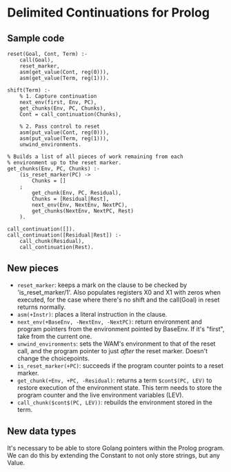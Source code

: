 
# Delimited Continuations for Prolog

## Sample code

```
reset(Goal, Cont, Term) :-
    call(Goal),
    reset_marker,
    asm(get_value(Cont, reg(0))),
    asm(get_value(Term, reg(1))).

shift(Term) :-
    % 1. Capture continuation
    next_env(first, Env, PC),
    get_chunks(Env, PC, Chunks),
    Cont = call_continuation(Chunks),
    
    % 2. Pass control to reset
    asm(put_value(Cont, reg(0))),
    asm(put_value(Term, reg(1))),
    unwind_environments.

% Builds a list of all pieces of work remaining from each
% environment up to the reset marker.
get_chunks(Env, PC, Chunks) :-
    (is_reset_marker(PC) ->
        Chunks = []
    ;
        get_chunk(Env, PC, Residual),
        Chunks = [Residual|Rest],
        next_env(Env, NextEnv, NextPC),
        get_chunks(NextEnv, NextPC, Rest)
    ).

call_continuation([]).
call_continuation([Residual|Rest]) :-
    call_chunk(Residual),
    call_continuation(Rest).
```

## New pieces

- `reset_marker`: keeps a mark on the clause to be checked by 'is\_reset\_marker/1'.
  Also populates registers X0 and X1 with zeros when executed, for the case where
  there's no shift and the call(Goal) in reset returns normally.
- `asm(+Instr)`: places a literal instruction in the clause.
- `next_env(+BaseEnv, -NextEnv, -NextPC)`: return environment and program pointers
  from the environment pointed by BaseEnv. If it's "first", take from the current one.
- `unwind_environments`: sets the WAM's environment to that of the reset call, and the
  program pointer to just *after* the reset marker. Doesn't change the choicepoints.
- `is_reset_marker(+PC)`: succeeds if the program counter points to a reset marker.
- `get_chunk(+Env, +PC, -Residual)`: returns a term `$cont$(PC, LEV)` to restore execution
  of the environment state. This term needs to store the program counter and the live
  environment variables (LEV).
- `call_chunk($cont$(PC, LEV))`: rebuilds the environment stored in the term.

## New data types

It's necessary to be able to store Golang pointers within the Prolog program. We can
do this by extending the Constant to not only store strings, but any Value.
